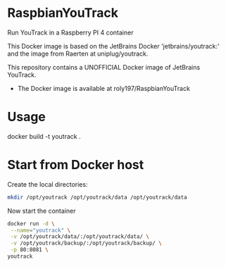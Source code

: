 # RaspbianYouTrack
Run YouTrack in a Raspberry PI 4 container

This Docker image is based on the JetBrains Docker 'jetbrains/youtrack:<version>' and the image from Raerten at uniplug/youtrack.
  
This repository contains a UNOFFICIAL Docker image of JetBrains YouTrack.

- The Docker image is available at roly197/RaspbianYouTrack


# Usage

docker build -t youtrack .

# Start from Docker host
Create the local directories: 

```sh
mkdir /opt/youtrack /opt/youtrack/data /opt/youtrack/data
```

Now start the container

```sh
docker run -d \
 --name="youtrack" \
 -v /opt/youtrack/data/:/opt/youtrack/data/ \
 -v /opt/youtrack/backup/:/opt/youtrack/backup/ \
 -p 80:8081 \
youtrack
```
